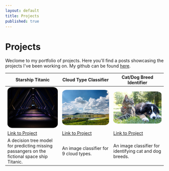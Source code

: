 ```yaml
---
layout: default
title: Projects
published: true
---
```


# Projects

Weclome to my portfolio of projects. Here you'll find a posts showcasing the projects I've been working on. My github can be found [here](https://github.com/benbardev).

| Starship Titanic | Cloud Type Classifier | Cat/Dog Breed Identifier |
|---|---|---|
| <img src="images/starship.jpg" style="border-radius:10%"> | <img src="images/cloud.jpg" style="border-radius:10%"> | <img src="images/cat_dog.jpg" style="border-radius:10%"> |
| [Link to Project](projects/starship) | [Link to Project](projects/cloud_classifier) | [Link to Project](projects/cat_dog) |
| A decision tree model for predicting missing passangers on the fictional space ship Titanic. | An image classifier for 9 cloud types. | An image classifier for identifying cat and dog breeds. |